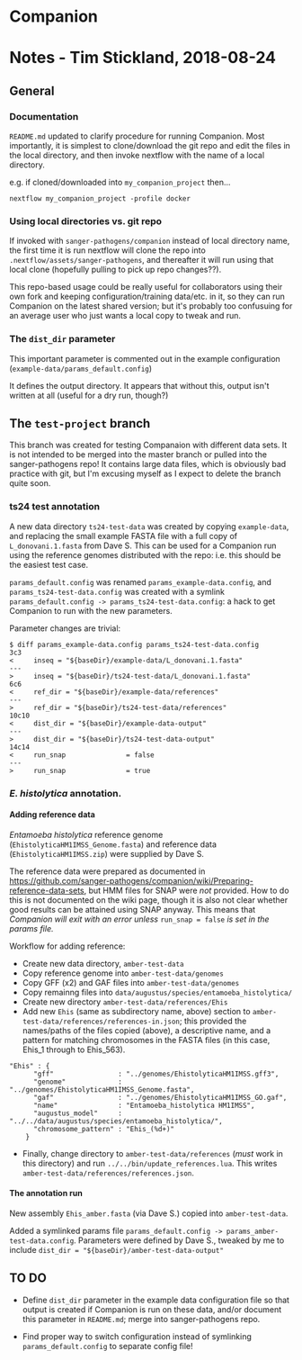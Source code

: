 #  Companion

# Notes - Tim Stickland, 2018-08-24

## General

### Documentation

`README.md` updated to clarify procedure for running Companion.   Most importantly, it is simplest to
clone/download the git repo and edit the files in the local directory, and then invoke nextflow with
the name of a local directory.

e.g. if cloned/downloaded into `my_companion_project` then...
```
nextflow my_companion_project -profile docker
```

### Using local directories vs. git repo

If invoked with `sanger-pathogens/companion` instead of local directory name, the first time
it is run nextflow will clone the repo into `.nextflow/assets/sanger-pathogens`, and thereafter
it will run using that local clone (hopefully pulling to pick up repo changes??).

This repo-based usage could be really useful for collaborators using their own fork and keeping
configuration/training data/etc. in it, so they can run Companion on the latest shared version; but
it's probably too confusuing for an average user who just wants a local copy to tweak and run.

### The `dist_dir` parameter

This important parameter is commented out in the example configuration (`example-data/params_default.config`)

It defines the output directory.  It appears that without this, output isn't written at all
(useful for a dry run, though?)


## The `test-project` branch

This branch was created for testing Companaion with different data sets.  It is not intended to be
merged into the master branch or pulled into the sanger-pathogens repo!  It contains large data files,
which is obviously bad practice with git, but I'm excusing myself as I expect to delete the branch
quite soon.

### ts24 test annotation

A new data directory `ts24-test-data` was created by copying `example-data`, and replacing the
small example FASTA file with a full copy of `L_donovani.1.fasta` from Dave S.  This can be used for
a Companion run using the reference genomes distributed with the repo:  i.e. this should be the easiest
test case.

`params_default.config` was renamed `params_example-data.config`, and `params_ts24-test-data.config`
was created with a symlink `params_default.config -> params_ts24-test-data.config`: a hack to get
Companion to run with the new parameters.

Parameter changes are trivial:
```
$ diff params_example-data.config params_ts24-test-data.config
3c3
<     inseq = "${baseDir}/example-data/L_donovani.1.fasta"
---
>     inseq = "${baseDir}/ts24-test-data/L_donovani.1.fasta"
6c6
<     ref_dir = "${baseDir}/example-data/references"
---
>     ref_dir = "${baseDir}/ts24-test-data/references"
10c10
<     dist_dir = "${baseDir}/example-data-output"
---
>     dist_dir = "${baseDir}/ts24-test-data-output"
14c14
<     run_snap               = false
---
>     run_snap               = true
```

###  _E. histolytica_ annotation.

#### Adding reference data


_Entamoeba histolytica_ reference genome (`EhistolyticaHM1IMSS_Genome.fasta`)
and reference data (`EhistolyticaHM1IMSS.zip`) were supplied by Dave S. 

The reference data were prepared as documented in
https://github.com/sanger-pathogens/companion/wiki/Preparing-reference-data-sets, but HMM files for
SNAP were _not_ provided.  How to do this is not documented on the wiki page, though it is also not
clear whether good results can be attained using SNAP anyway.  This means that
_Companion will exit with an error unless_ `run_snap = false` _is set in the params file._

Workflow for adding reference:

- Create new data directory, `amber-test-data`
- Copy reference genome into `amber-test-data/genomes`
- Copy GFF (x2) and GAF files into `amber-test-data/genomes`
- Copy remainng files into `data/augustus/species/entamoeba_histolytica/`
- Create new directory `amber-test-data/references/Ehis`
- Add new `Ehis` (same as subdirectory name, above) section to `amber-test-data/references/references-in.json`;
this provided the names/paths of the files copied (above), a descriptive name, and
a pattern for matching chromosomes in the FASTA files (in this case, Ehis_1 through to Ehis_563).
```
"Ehis" : {
      "gff"                : "../genomes/EhistolyticaHM1IMSS.gff3",
      "genome"             : "../genomes/EhistolyticaHM1IMSS_Genome.fasta",
      "gaf"                : "../genomes/EhistolyticaHM1IMSS_GO.gaf",
      "name"               : "Entamoeba_histolytica HM1IMSS",
      "augustus_model"     : "../../data/augustus/species/entamoeba_histolytica/",
      "chromosome_pattern" : "Ehis_(%d+)"
    }
```
- Finally, change directory to `amber-test-data/references` (_must_ work in this directory)
and run `../../bin/update_references.lua`.  This writes `amber-test-data/references/references.json`.

#### The annotation run

New assembly `Ehis_amber.fasta` (via Dave S.) copied into `amber-test-data`.

Added a symlinked params file `params_default.config -> params_amber-test-data.config`.
Parameters were defined by Dave S., tweaked by me to include `dist_dir = "${baseDir}/amber-test-data-output"`


## TO DO

- Define `dist_dir` parameter in the example data configuration file so that output is created if Companion is
run on these data, and/or document this parameter in `README.md`; merge into sanger-pathogens repo.

- Find proper way to switch configuration instead of symlinking `params_default.config` to separate config file! 
